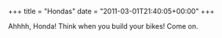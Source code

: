 +++
title = "Hondas"
date = "2011-03-01T21:40:05+00:00"
+++

Ahhhh, Honda!  Think when you build your bikes!  Come on.
			